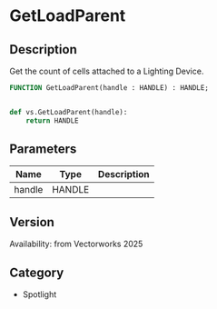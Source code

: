 # GetLoadParent

## Description
Get the count of cells attached to a Lighting Device.

```pascal
FUNCTION GetLoadParent(handle : HANDLE) : HANDLE;
```

```python

def vs.GetLoadParent(handle):
    return HANDLE
```

## Parameters
|Name|Type|Description|
|---|---|---|
|handle|HANDLE||

## Version
Availability: from Vectorworks 2025
## Category
* Spotlight

